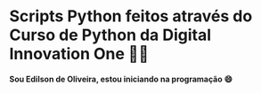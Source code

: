 #  Scripts Python feitos através do Curso de Python da Digital Innovation One :man_student:



#### Sou Edilson de Oliveira, estou iniciando na programação :smile:



